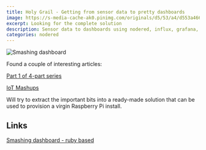 ```yaml
---
title: Holy Grail - Getting from sensor data to pretty dashboards
image: https://s-media-cache-ak0.pinimg.com/originals/d5/53/a4/d553a466f50ec136dc08c3d64ba63619.jpg
excerpt: Looking for the complete solution
description: Sensor data to dashboards using nodered, influx, grafana, docker, nginx
categories: nodered
---
```

![Smashing dashboard](https://s-media-cache-ak0.pinimg.com/originals/74/4e/58/744e58ab96d7b1e86333d0feac7f421f.jpg)

Found a couple of interesting articles:

[Part 1 of 4-part series](https://primalcortex.wordpress.com/2017/02/23/setting-up-a-grafana-dashboard-using-node-red-and-influxdb-part-1-installing/)

[IoT Mashups](http://air.imag.fr/index.php/Developing_IoT_Mashups_with_Docker,_MQTT,_Node-RED,_InfluxDB,_Grafana)


Will try to extract the important bits into a ready-made solution that can be used to provision a virgin Raspberry Pi install.

## Links
[Smashing dashboard - ruby based](https://github.com/Smashing/smashing)
